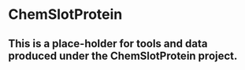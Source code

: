 # ChemSlotProtein

## This is a place-holder for tools and data produced under the ChemSlotProtein project.
